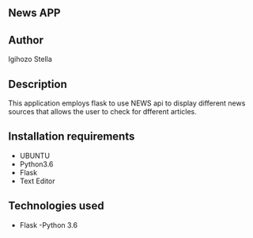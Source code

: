 ## News APP

## Author

Igihozo Stella

## Description

This application employs flask to use NEWS api to display different news sources that allows the user to check for dfferent articles.

## Installation requirements 

- UBUNTU
- Python3.6 
- Flask
- Text Editor
## Technologies used

- Flask
-Python 3.6